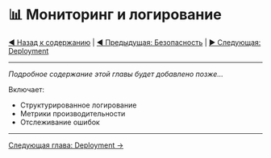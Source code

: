 # 📊 Мониторинг и логирование

[◀️ Назад к содержанию](./README.md) | [◀️ Предыдущая: Безопасность](./09-security.md) | [▶️ Следующая: Deployment](./11-deployment.md)

---

_Подробное содержание этой главы будет добавлено позже..._

Включает:

- Структурированное логирование
- Метрики производительности
- Отслеживание ошибок

---

[Следующая глава: Deployment →](./11-deployment.md)
